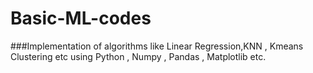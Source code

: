 # Basic-ML-codes
###Implementation of algorithms like Linear Regression,KNN , Kmeans Clustering etc using Python , Numpy , Pandas , Matplotlib etc.
